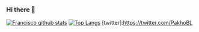 ### Hi there 👋

[![Francisco github stats](https://github-readme-stats.vercel.app/api?username=FranciscoABL)](https://github.com/FranciscoABL/github-readme-stats)
[![Top Langs](https://github-readme-stats.vercel.app/api/top-langs/?username=FranciscoABL&layout=compact)](https://github.com/FranciscoABL/github-readme-stats)
[twitter]:https://twitter.com/PakhoBL
